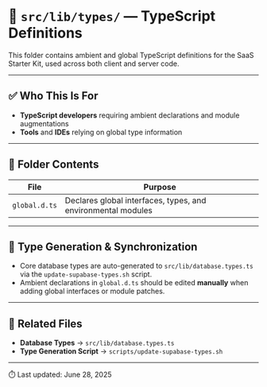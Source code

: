 # 🧾 `src/lib/types/` — TypeScript Definitions

This folder contains ambient and global TypeScript definitions for the SaaS Starter Kit, used across both client and server code.

---

## ✅ Who This Is For

- **TypeScript developers** requiring ambient declarations and module augmentations  
- **Tools** and **IDEs** relying on global type information  

---

## 📁 Folder Contents

| File            | Purpose                                              |
| --------------- | ---------------------------------------------------- |
| `global.d.ts`   | Declares global interfaces, types, and environmental modules  |

---

## 🔁 Type Generation & Synchronization

- Core database types are auto-generated to `src/lib/database.types.ts` via the `update-supabase-types.sh` script.  
- Ambient declarations in `global.d.ts` should be edited **manually** when adding global interfaces or module patches.

---

## 📌 Related Files

- **Database Types** → `src/lib/database.types.ts`  
- **Type Generation Script** → `scripts/update-supabase-types.sh`  

---

⏱️ Last updated: June 28, 2025
